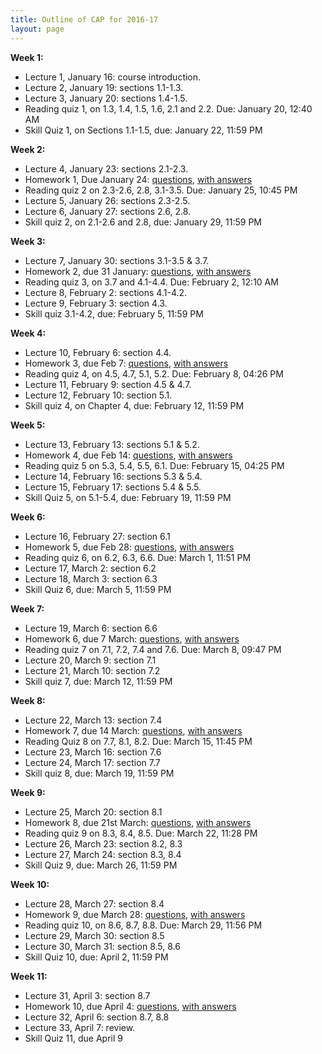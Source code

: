 ```yaml
---
title: Outline of CAP for 2016-17
layout: page
---
```


**Week 1:**
- Lecture 1, January 16: course introduction.
- Lecture 2, January 19: sections 1.1-1.3.
- Lecture 3, January 20: sections 1.4-1.5.
- Reading quiz 1, on 1.3, 1.4, 1.5, 1.6, 2.1 and 2.2. Due: January 20, 12:40 AM
- Skill Quiz 1, on Sections 1.1-1.5, due: January 22, 11:59 PM

**Week 2:**
- Lecture 4, January 23: sections 2.1-2.3.
- Homework 1, Due January 24: [questions](https://www.learn.ed.ac.uk/bbcswebdav/pid-2215434-dt-content-rid-4168597_1/xid-4168597_1), [with answers](https://www.learn.ed.ac.uk/bbcswebdav/pid-2228724-dt-content-rid-4195766_1/xid-4195766_1)
- Reading quiz 2 on 2.3-2.6, 2.8, 3.1-3.5. Due: January 25, 10:45 PM
- Lecture 5, January 26: sections 2.3-2.5.
- Lecture 6, January 27: sections 2.6, 2.8.
- Skill quiz 2, on 2.1-2.6 and 2.8, due: January 29, 11:59 PM

**Week 3:**
- Lecture 7, January 30: sections 3.1-3.5 & 3.7.
- Homework 2, due 31 January: [questions](https://www.learn.ed.ac.uk/bbcswebdav/pid-2228721-dt-content-rid-4195765_1/xid-4195765_1), [with answers](https://www.learn.ed.ac.uk/bbcswebdav/pid-2228729-dt-content-rid-4195767_1/xid-4195767_1)
- Reading quiz 3, on 3.7 and 4.1-4.4. Due: February 2, 12:10 AM
- Lecture 8, February 2: sections 4.1-4.2.
- Lecture 9, February 3: section 4.3.
- Skill quiz 3.1-4.2, due: February 5, 11:59 PM

**Week 4:**
- Lecture 10, February 6: section 4.4.
- Homework 3, due Feb 7: [questions](https://www.learn.ed.ac.uk/bbcswebdav/pid-2238132-dt-content-rid-4241163_1/xid-4241163_1), [with answers](https://www.learn.ed.ac.uk/bbcswebdav/pid-2238133-dt-content-rid-4278372_1/xid-4278372_1)
- Reading quiz 4, on 4.5, 4.7, 5.1, 5.2. Due: February 8, 04:26 PM
- Lecture 11, February 9: section 4.5 & 4.7.
- Lecture 12, February 10: section 5.1.
- Skill quiz 4, on Chapter 4, due: February 12, 11:59 PM

**Week 5:**
- Lecture 13, February 13: sections 5.1 & 5.2.
- Homework 4, due Feb 14: [questions](https://www.learn.ed.ac.uk/bbcswebdav/pid-2246498-dt-content-rid-4260575_1/xid-4260575_1), [with answers](https://www.learn.ed.ac.uk/bbcswebdav/pid-2246499-dt-content-rid-4271566_1/xid-4271566_1)
- Reading quiz 5 on 5.3, 5.4, 5.5, 6.1. Due: February 15, 04:25 PM
- Lecture 14, February 16: sections 5.3 & 5.4.
- Lecture 15, February 17: sections 5.4 & 5.5.
- Skill Quiz 5, on 5.1-5.4, due: February 19, 11:59 PM

**Week 6:**
- Lecture 16, February 27: section 6.1
- Homework 5, due Feb 28: [questions](https://www.learn.ed.ac.uk/bbcswebdav/pid-2254176-dt-content-rid-4283875_1/xid-4283875_1), [with answers](https://www.learn.ed.ac.uk/bbcswebdav/pid-2254178-dt-content-rid-4283877_1/xid-4283877_1)
- Reading quiz 6, on 6.2, 6.3, 6.6. Due: March 1, 11:51 PM
- Lecture 17, March 2: section 6.2
- Lecture 18, March 3: section 6.3
- Skill Quiz 6, due: March 5, 11:59 PM

**Week 7:**
- Lecture 19, March 6: section 6.6
- Homework 6, due 7 March: [questions](https://www.learn.ed.ac.uk/bbcswebdav/pid-2260839-dt-content-rid-4307485_1/xid-4307485_1), [with answers](https://www.learn.ed.ac.uk/bbcswebdav/pid-2260842-dt-content-rid-4307486_1/xid-4307486_1)
- Reading quiz 7 on 7.1, 7.2, 7.4 and 7.6. Due: March 8, 09:47 PM
- Lecture 20, March 9: section 7.1
- Lecture 21, March 10: section 7.2
- Skill quiz 7, due: March 12, 11:59 PM

**Week 8:**
- Lecture 22, March 13: section 7.4
- Homework 7, due 14 March: [questions](https://www.learn.ed.ac.uk/bbcswebdav/pid-2272881-dt-content-rid-4352358_1/xid-4352358_1), [with answers](https://www.learn.ed.ac.uk/bbcswebdav/pid-2277047-dt-content-rid-4411840_1/xid-4411840_1)
- Reading Quiz 8 on 7.7, 8.1, 8.2. Due: March 15, 11:45 PM
- Lecture 23, March 16: section 7.6
- Lecture 24, March 17: section 7.7
- Skill quiz 8, due: March 19, 11:59 PM

**Week 9:**
- Lecture 25, March 20: section 8.1
- Homework 8, due 21st March: [questions](https://www.learn.ed.ac.uk/bbcswebdav/pid-2282422-dt-content-rid-4393303_1/xid-4393303_1), [with answers](https://www.learn.ed.ac.uk/bbcswebdav/pid-2282424-dt-content-rid-4393304_1/xid-4393304_1)
- Reading quiz 9 on 8.3, 8.4, 8.5. Due: March 22, 11:28 PM
- Lecture 26, March 23: section 8.2, 8.3
- Lecture 27, March 24: section 8.3, 8.4
- Skill Quiz 9, due: March 26, 11:59 PM

**Week 10:**
- Lecture 28, March 27: section 8.4
- Homework 9, due March 28: [questions](https://www.learn.ed.ac.uk/bbcswebdav/pid-2282734-dt-content-rid-4394610_1/xid-4394610_1), [with answers](https://www.learn.ed.ac.uk/bbcswebdav/pid-2282735-dt-content-rid-4394611_1/xid-4394611_1)
- Reading quiz 10, on 8.6, 8.7, 8.8. Due: March 29, 11:56 PM
- Lecture 29, March 30: section 8.5
- Lecture 30, March 31: section 8.5, 8.6
- Skill Quiz 10, due: April 2, 11:59 PM

**Week 11:**
- Lecture 31, April 3: section 8.7
- Homework 10, due April 4: [questions](https://www.learn.ed.ac.uk/bbcswebdav/pid-2286625-dt-content-rid-4408627_1/xid-4408627_1), [with answers](https://www.learn.ed.ac.uk/bbcswebdav/pid-2286625-dt-content-rid/bbcswebdav/pid-2286627-dt-content-rid-4408628_1/xid-4408628_1)
- Lecture 32, April 6: section 8.7, 8.8
- Lecture 33, April 7: review.
- Skill Quiz 11, due April 9